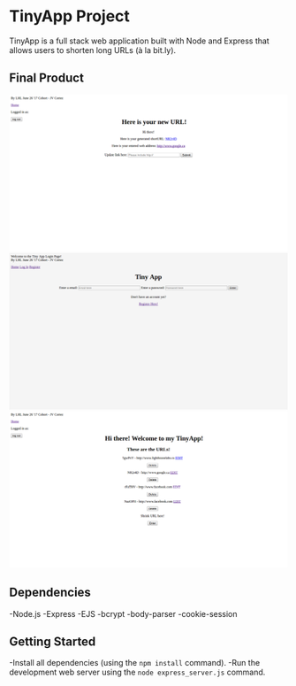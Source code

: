 # TinyApp Project

TinyApp is a full stack web application built with Node and Express that allows users to shorten long URLs (à la bit.ly).

## Final Product

!["screenshot of just generated short url"](https://github.com/jv-cortez/tiny-app/blob/master/docs/generated-short-url.png)
!["screenshot of log in page"](https://github.com/jv-cortez/tiny-app/blob/master/docs/log-in-page.png)
!["screenshot of short urls list"](https://github.com/jv-cortez/tiny-app/blob/master/docs/urls-page-with-sample-short-urls.png)

## Dependencies

-Node.js
-Express
-EJS
-bcrypt
-body-parser
-cookie-session

## Getting Started

-Install all dependencies (using the `npm install` command).
-Run the development web server using the `node express_server.js` command.
